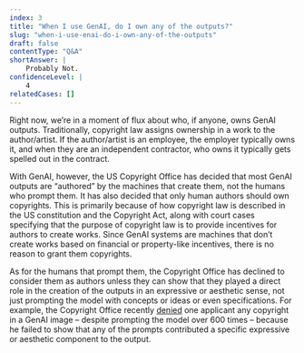 ```yaml
---
index: 3
title: "When I use GenAI, do I own any of the outputs?"
slug: "when-i-use-enai-do-i-own-any-of-the-outputs"
draft: false
contentType: "Q&A"
shortAnswer: |
    Probably Not.
confidenceLevel: |
    4
relatedCases: []
---
```

Right now, we’re in a moment of flux about who, if anyone, owns GenAI outputs. Traditionally, copyright law assigns ownership in a work to the author/artist. If the author/artist is an employee, the employer typically owns it, and when they are an independent contractor, who owns it typically gets spelled out in the contract.

With GenAI, however, the US Copyright Office has decided that most GenAI outputs are “authored” by the machines that create them, not the humans who prompt them. It has also decided that only human authors should own copyrights. This is primarily because of how copyright law is described in the US constitution and the Copyright Act, along with court cases specifying that the purpose of copyright law is to provide incentives for authors to create works. Since GenAI systems are machines that don’t create works based on financial or property-like incentives, there is no reason to grant them copyrights.

As for the humans that prompt them, the Copyright Office has declined to consider them as authors unless they can show that they played a direct role in the creation of the outputs in an expressive or aesthetic sense, not just prompting the model with concepts or ideas or even specifications. For example, the Copyright Office recently [denied](https://quickreads.ext.katten.com/post/102inn1/copyright-office-holds-that-600-prompt-iterations-are-not-enough-human-authorsh) one applicant any copyright in a GenAI image – despite prompting the model over 600 times – because he failed to show that any of the prompts contributed a specific expressive or aesthetic component to the output.